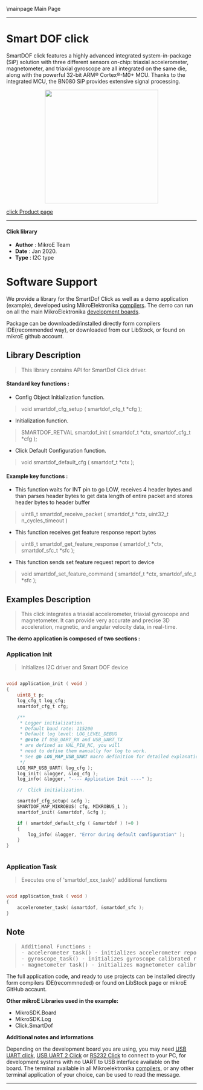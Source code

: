 \mainpage Main Page
 
---
# Smart DOF click

SmartDOF click features a highly advanced integrated system-in-package (SiP) solution with three different sensors on-chip: triaxial accelerometer, magnetometer, and triaxial gyroscope are all integrated on the same die, along with the powerful 32-bit ARM® Cortex®-M0+ MCU. Thanks to the integrated MCU, the BN080 SiP provides extensive signal processing.

<p align="center">
  <img src="https://download.mikroe.com/images/click_for_ide/smartdof_click.png" height=300px>
</p>

[click Product page](https://www.mikroe.com/smart-dof-click)

---


#### Click library 

- **Author**        : MikroE Team
- **Date**          : Jan 2020.
- **Type**          : I2C type


# Software Support

We provide a library for the SmartDof Click 
as well as a demo application (example), developed using MikroElektronika 
[compilers](https://shop.mikroe.com/compilers). 
The demo can run on all the main MikroElektronika [development boards](https://shop.mikroe.com/development-boards).

Package can be downloaded/installed directly form compilers IDE(recommended way), or downloaded from our LibStock, or found on mikroE github account. 

## Library Description

> This library contains API for SmartDof Click driver.

#### Standard key functions :

- Config Object Initialization function.
> void smartdof_cfg_setup ( smartdof_cfg_t *cfg ); 
 
- Initialization function.
> SMARTDOF_RETVAL smartdof_init ( smartdof_t *ctx, smartdof_cfg_t *cfg );

- Click Default Configuration function.
> void smartdof_default_cfg ( smartdof_t *ctx );


#### Example key functions :

- This function waits for INT pin to go LOW, receives 4 header bytes and than parses header bytes to get data length of entire packet and stores header bytes to header buffer
> uint8_t smartdof_receive_packet ( smartdof_t *ctx, uint32_t n_cycles_timeout )
 
- This function receives get feature response report bytes
> uint8_t smartdof_get_feature_response ( smartdof_t *ctx, smartdof_sfc_t *sfc );

- This function sends set feature request report to device
> void smartdof_set_feature_command ( smartdof_t *ctx, smartdof_sfc_t *sfc );

## Examples Description

> This click integrates a triaxial accelerometer, triaxial gyroscope and magnetometer.
> It can provide very accurate and precise 3D acceleration, magnetic, and angular velocity data, in real-time. 

**The demo application is composed of two sections :**

### Application Init 

> Initializes I2C driver and Smart DOF device 

```c

void application_init ( void )
{
    uint8_t p;
    log_cfg_t log_cfg;
    smartdof_cfg_t cfg;

    /** 
     * Logger initialization.
     * Default baud rate: 115200
     * Default log level: LOG_LEVEL_DEBUG
     * @note If USB_UART_RX and USB_UART_TX 
     * are defined as HAL_PIN_NC, you will 
     * need to define them manually for log to work. 
     * See @b LOG_MAP_USB_UART macro definition for detailed explanation.
     */
    LOG_MAP_USB_UART( log_cfg );
    log_init( &logger, &log_cfg );
    log_info( &logger, "---- Application Init ----" );

    //  Click initialization.

    smartdof_cfg_setup( &cfg );
    SMARTDOF_MAP_MIKROBUS( cfg, MIKROBUS_1 );
    smartdof_init( &smartdof, &cfg );

    if ( smartdof_default_cfg ( &smartdof ) !=0 )
    {
        log_info( &logger, "Error during default configuration" );
    }
}
  
```

### Application Task

> Executes one of 'smartdof_xxx_task()' additional functions 

```c

void application_task ( void )
{
    accelerometer_task( &smartdof, &smartdof_sfc );
}  

```

## Note

> <pre>
> Additional Functions :
> - accelerometer_task() - initializes accelerometer reports in 100000 micro second intervals, receives, parses and logs report data
> - gyroscope_task() - initializes gyroscope calibrated reports in 100000 micro second intervals, receives, parses and logs report data
> - magnetometer_task() - initializes magnetometer calibrated reports in 100000 micro second intervals, receives, parses and logs report data
> </pre> 

The full application code, and ready to use projects can be  installed directly form compilers IDE(recommneded) or found on LibStock page or mikroE GitHub accaunt.

**Other mikroE Libraries used in the example:** 

- MikroSDK.Board
- MikroSDK.Log
- Click.SmartDof

**Additional notes and informations**

Depending on the development board you are using, you may need 
[USB UART click](https://shop.mikroe.com/usb-uart-click), 
[USB UART 2 Click](https://shop.mikroe.com/usb-uart-2-click) or 
[RS232 Click](https://shop.mikroe.com/rs232-click) to connect to your PC, for 
development systems with no UART to USB interface available on the board. The 
terminal available in all Mikroelektronika 
[compilers](https://shop.mikroe.com/compilers), or any other terminal application 
of your choice, can be used to read the message.



---

